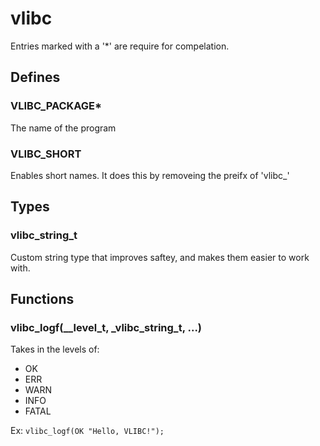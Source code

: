 # vlibc
Entries marked with a '*' are require for compelation.
## Defines
### VLIBC_PACKAGE*
The name of the program
### VLIBC_SHORT
Enables short names. It does this by removeing the preifx of 'vlibc_'
## Types
### vlibc_string_t
Custom string type that improves saftey, and makes them easier to work with.
## Functions
### vlibc_logf(__level_t, _vlibc_string_t, ...)
Takes in the levels of:
* OK
* ERR
* WARN
* INFO
* FATAL

Ex: `vlibc_logf(OK "Hello, VLIBC!");`

